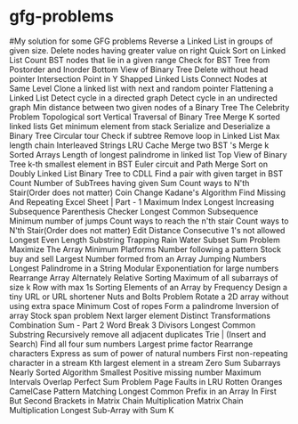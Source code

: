 # gfg-problems

#My solution for some GFG problems
Reverse a Linked List in groups of given size.
Delete nodes having greater value on right
Quick Sort on Linked List
Count BST nodes that lie in a given range
Check for BST
Tree from Postorder and Inorder
Bottom View of Binary Tree
Delete without head pointer
Intersection Point in Y Shapped Linked Lists
Connect Nodes at Same Level
Clone a linked list with next and random pointer
Flattening a Linked List
Detect cycle in a directed graph
Detect cycle in an undirected graph
Min distance between two given nodes of a Binary Tree
The Celebrity Problem
Topological sort
Vertical Traversal of Binary Tree
Merge K sorted linked lists
Get minimum element from stack
Serialize and Deserialize a Binary Tree
Circular tour
Check if subtree
Remove loop in Linked List
Max length chain
Interleaved Strings
LRU Cache
Merge two BST 's
Merge k Sorted Arrays
Length of longest palindrome in linked list
Top View of Binary Tree
k-th smallest element in BST
Euler circuit and Path
Merge Sort on Doubly Linked List
Binary Tree to CDLL
Find a pair with given target in BST
Count Number of SubTrees having given Sum
Count ways to N'th Stair(Order does not matter)
Coin Change
Kadane's Algorithm
Find Missing And Repeating
Excel Sheet | Part - 1
Maximum Index
Longest Increasing Subsequence
Parenthesis Checker
Longest Common Subsequence
Minimum number of jumps
Count ways to reach the n'th stair
Count ways to N'th Stair(Order does not matter)
Edit Distance
Consecutive 1's not allowed
Longest Even Length Substring
Trapping Rain Water
Subset Sum Problem
Maximize The Array
Minimum Platforms
Number following a pattern
Stock buy and sell
Largest Number formed from an Array
Jumping Numbers
Longest Palindrome in a String
Modular Exponentiation for large numbers
Rearrange Array Alternately
Relative Sorting
Maximum of all subarrays of size k
Row with max 1s
Sorting Elements of an Array by Frequency
Design a tiny URL or URL shortener
Nuts and Bolts Problem
Rotate a 2D array without using extra space
Minimum Cost of ropes
Form a palindrome
Inversion of array
Stock span problem
Next larger element
Distinct Transformations
Combination Sum - Part 2
Word Break
3 Divisors
Longest Common Substring
Recursively remove all adjacent duplicates
Trie | (Insert and Search)
Find all four sum numbers
Largest prime factor
Rearrange characters
Express as sum of power of natural numbers
First non-repeating character in a stream
Kth largest element in a stream
Zero Sum Subarrays
Nearly Sorted Algorithm
Smallest Positive missing number
Maximum Intervals Overlap
Perfect Sum Problem
Page Faults in LRU
Rotten Oranges
CamelCase Pattern Matching
Longest Common Prefix in an Array
In First But Second
Brackets in Matrix Chain Multiplication
Matrix Chain Multiplication
Longest Sub-Array with Sum K
